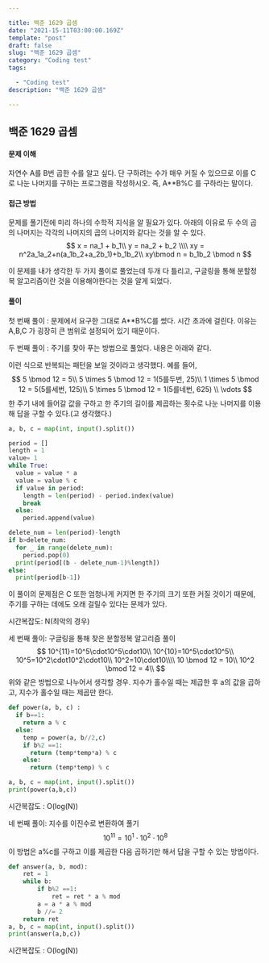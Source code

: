 ```yaml
---

title: 백준 1629 곱셈
date: "2021-15-11T03:00:00.169Z"
template: "post"
draft: false
slug: "백준 1629 곱셈"
category: "Coding test"
tags:

  - "Coding test"
description: "백준 1629 곱셈"

---
```


## 백준 1629 곱셈

#### 문제 이해

자연수 A를 B번 곱한 수를 알고 싶다. 단 구하려는 수가 매우 커질 수 있으므로 이를 C로 나눈 나머지를 구하는 프로그램을 작성하시오.
즉, A**B%C 를 구하라는 말이다. 

#### 접근 방법

문제를 풀기전에 미리 하나의 수학적 지식을 알 필요가 있다. 아래의 이유로 두 수의 곱의 나머지는 각각의 나머지의 곱의 나머지와 같다는 것을 알 수 있다.
$$
x = na_1 + b_1\\
y = na_2 + b_2
\\\\
xy = n^2a_1a_2+n(a_1b_2+a_2b_1)+b_1b_2\\
xy\bmod n = b_1b_2 \bmod n
$$


이 문제를 내가 생각한 두 가지 풀이로 풀었는데 두개 다 틀리고, 구글링을 통해 분할정복 알고리즘이란 것을 이용해야한다는 것을 알게 되었다.

#### 풀이 

첫 번째 풀이 : 문제에서 요구한 그대로 A**B%C를 썼다. 시간 초과에 걸린다. 이유는 A,B,C 가 굉장히 큰 범위로 설정되어 있기 때문이다.

두 번째 풀이 : 주기를 찾아 푸는 방법으로 풀었다. 내용은 아래와 같다. 

이런 식으로 반복되는 패턴을 보일 것이라고 생각했다. 
예를 들어, 
$$
5 \bmod 12 = 5\\
5 \times 5 \bmod 12 = 1(5를두번, 25)\\ 
1 \times 5 \bmod 12 = 5(5를세번, 125)\\
5 \times 5 \bmod 12 = 1(5를네번, 625) \\
\vdots
$$
한 주기 내에 들어갈 값을 구하고 한 주기의 길이를 제곱하는 횟수로 나눈 나머지를 이용해 답을 구할 수 있다.(고 생각했다.)

```python
a, b, c = map(int, input().split())

period = []
length = 1
value= 1
while True:
  value = value * a
  value = value % c
  if value in period:
    length = len(period) - period.index(value)
    break
  else:
    period.append(value)

delete_num = len(period)-length
if b>delete_num:
  for _ in range(delete_num):
    period.pop(0)
  print(period[(b - delete_num-1)%length])
else:
  print(period[b-1])
```

이 풀이의 문제점은 C 또한 엄청나게 커지면 한 주기의 크기 또한 커질 것이기 때문에, 주기를 구하는 데에도 오래 걸릴수 있다는 문제가 있다. 

시간복잡도: N(최악의 경우)

세 번째 풀이: 구글링을 통해 찾은 분할정복 알고리즘 풀이
$$
10^{11}=10^5\cdot10^5\cdot10\\
10^{10}=10^5\cdot10^5\\
10^5=10^2\cdot10^2\cdot10\\
10^2=10\cdot10\\\\
10 \bmod 12 = 10\\
10^2 \bmod 12 = 4\\
$$
위와 같은 방법으로 나누어서 생각할 경우. 지수가 홀수일 때는 제곱한 후 a의 값을 곱하고, 지수가 홀수일 때는 제곱만 한다. 

```python
def power(a, b, c) :
  if b==1:
    return a % c
  else:
    temp = power(a, b//2,c)
    if b%2 ==1:
      return (temp*temp*a) % c
    else:
      return (temp*temp) % c

a, b, c = map(int, input().split())
print(power(a,b,c))

```

시간복잡도 : O(log(N))

네 번째 풀이: 지수를 이진수로 변환하여 풀기
$$
10^{11}=10^1\cdot10^2\cdot10^8
$$
이 방법은  a%c를 구하고 이를 제곱한 다음 곱하기만 해서 답을 구할 수 있는 방법이다. 

```python
def answer(a, b, mod):
    ret = 1
    while b:
        if b%2 ==1:
            ret = ret * a % mod
        a = a * a % mod
        b //= 2
    return ret 
a, b, c = map(int, input().split())
print(answer(a,b,c))
```

시간복잡도 : O(log(N))